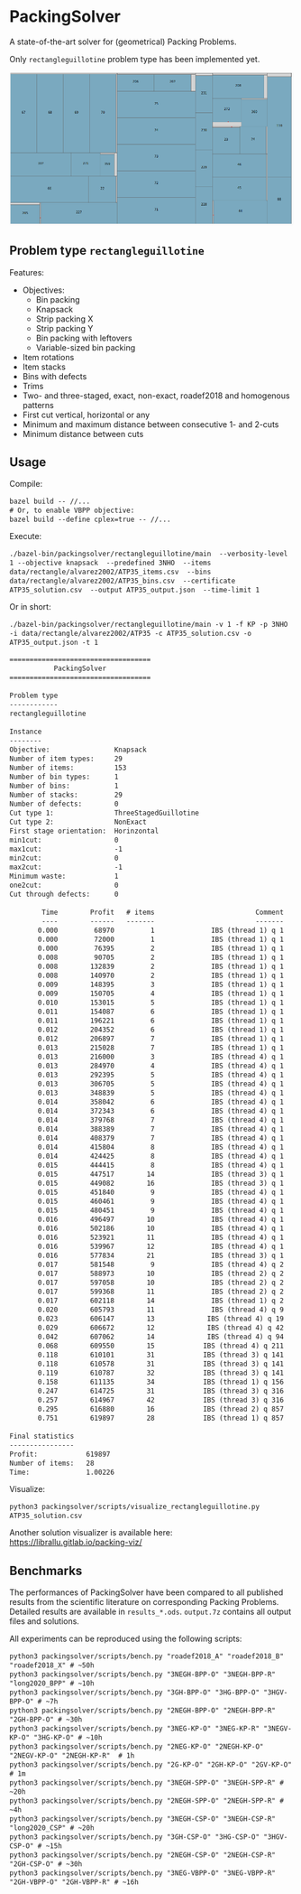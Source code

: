 # PackingSolver

A state-of-the-art solver for (geometrical) Packing Problems.

Only `rectangleguillotine` problem type has been implemented yet.

![Example](example.png?raw=true "Example")

## Problem type `rectangleguillotine`

Features:
* Objectives:
  * Bin packing
  * Knapsack
  * Strip packing X
  * Strip packing Y
  * Bin packing with leftovers
  * Variable-sized bin packing
* Item rotations
* Item stacks
* Bins with defects
* Trims
* Two- and three-staged, exact, non-exact, roadef2018 and homogenous patterns
* First cut vertical, horizontal or any
* Minimum and maximum distance between consecutive 1- and 2-cuts
* Minimum distance between cuts

## Usage

Compile:
```shell
bazel build -- //...
# Or, to enable VBPP objective:
bazel build --define cplex=true -- //...
```

Execute:
```shell
./bazel-bin/packingsolver/rectangleguillotine/main  --verbosity-level 1 --objective knapsack  --predefined 3NHO  --items data/rectangle/alvarez2002/ATP35_items.csv  --bins data/rectangle/alvarez2002/ATP35_bins.csv  --certificate ATP35_solution.csv  --output ATP35_output.json  --time-limit 1
```

Or in short:
```shell
./bazel-bin/packingsolver/rectangleguillotine/main -v 1 -f KP -p 3NHO -i data/rectangle/alvarez2002/ATP35 -c ATP35_solution.csv -o ATP35_output.json -t 1
```
```
===================================
           PackingSolver           
===================================

Problem type
------------
rectangleguillotine

Instance
--------
Objective:                Knapsack
Number of item types:     29
Number of items:          153
Number of bin types:      1
Number of bins:           1
Number of stacks:         29
Number of defects:        0
Cut type 1:               ThreeStagedGuillotine
Cut type 2:               NonExact
First stage orientation:  Horinzontal
min1cut:                  0
max1cut:                  -1
min2cut:                  0
max2cut:                  -1
Minimum waste:            1
one2cut:                  0
Cut through defects:      0

        Time        Profit   # items                         Comment
        ----        ------   -------                         -------
       0.000         68970         1              IBS (thread 1) q 1
       0.000         72000         1              IBS (thread 1) q 1
       0.000         76395         2              IBS (thread 1) q 1
       0.008         90705         2              IBS (thread 1) q 1
       0.008        132839         2              IBS (thread 1) q 1
       0.008        140970         2              IBS (thread 1) q 1
       0.009        148395         3              IBS (thread 1) q 1
       0.009        150705         4              IBS (thread 1) q 1
       0.010        153015         5              IBS (thread 1) q 1
       0.011        154087         6              IBS (thread 1) q 1
       0.011        196221         6              IBS (thread 1) q 1
       0.012        204352         6              IBS (thread 1) q 1
       0.012        206897         7              IBS (thread 1) q 1
       0.013        215028         7              IBS (thread 1) q 1
       0.013        216000         3              IBS (thread 4) q 1
       0.013        284970         4              IBS (thread 4) q 1
       0.013        292395         5              IBS (thread 4) q 1
       0.013        306705         5              IBS (thread 4) q 1
       0.013        348839         5              IBS (thread 4) q 1
       0.014        358042         6              IBS (thread 4) q 1
       0.014        372343         6              IBS (thread 4) q 1
       0.014        379768         7              IBS (thread 4) q 1
       0.014        388389         7              IBS (thread 4) q 1
       0.014        408379         7              IBS (thread 4) q 1
       0.014        415804         8              IBS (thread 4) q 1
       0.014        424425         8              IBS (thread 4) q 1
       0.015        444415         8              IBS (thread 4) q 1
       0.015        447517        14              IBS (thread 3) q 1
       0.015        449082        16              IBS (thread 3) q 1
       0.015        451840         9              IBS (thread 4) q 1
       0.015        460461         9              IBS (thread 4) q 1
       0.015        480451         9              IBS (thread 4) q 1
       0.016        496497        10              IBS (thread 4) q 1
       0.016        502186        10              IBS (thread 4) q 1
       0.016        523921        11              IBS (thread 4) q 1
       0.016        539967        12              IBS (thread 4) q 1
       0.016        577834        21              IBS (thread 3) q 1
       0.017        581548         9              IBS (thread 4) q 2
       0.017        588973        10              IBS (thread 2) q 2
       0.017        597058        10              IBS (thread 2) q 2
       0.017        599368        11              IBS (thread 2) q 2
       0.017        602118        14              IBS (thread 1) q 2
       0.020        605793        11              IBS (thread 4) q 9
       0.023        606147        13             IBS (thread 4) q 19
       0.029        606672        12             IBS (thread 4) q 42
       0.042        607062        14             IBS (thread 4) q 94
       0.068        609550        15            IBS (thread 4) q 211
       0.118        610101        31            IBS (thread 3) q 141
       0.118        610578        31            IBS (thread 3) q 141
       0.119        610787        32            IBS (thread 3) q 141
       0.158        611135        34            IBS (thread 1) q 156
       0.247        614725        31            IBS (thread 3) q 316
       0.257        614967        42            IBS (thread 3) q 316
       0.295        616880        16            IBS (thread 2) q 857
       0.751        619897        28            IBS (thread 1) q 857

Final statistics
----------------
Profit:            619897
Number of items:   28
Time:              1.00226
```

Visualize:
```
python3 packingsolver/scripts/visualize_rectangleguillotine.py ATP35_solution.csv
```

Another solution visualizer is available here: https://librallu.gitlab.io/packing-viz/

## Benchmarks

The performances of PackingSolver have been compared to all published results from the scientific literature on corresponding Packing Problems.
Detailed results are available in `results_*.ods`.
`output.7z` contains all output files and solutions.

All experiments can be reproduced using the following scripts:
```shell
python3 packingsolver/scripts/bench.py "roadef2018_A" "roadef2018_B" "roadef2018_X" # ~50h
python3 packingsolver/scripts/bench.py "3NEGH-BPP-O" "3NEGH-BPP-R" "long2020_BPP" # ~10h
python3 packingsolver/scripts/bench.py "3GH-BPP-O" "3HG-BPP-O" "3HGV-BPP-O" # ~7h
python3 packingsolver/scripts/bench.py "2NEGH-BPP-O" "2NEGH-BPP-R" "2GH-BPP-O" # ~30h
python3 packingsolver/scripts/bench.py "3NEG-KP-O" "3NEG-KP-R" "3NEGV-KP-O" "3HG-KP-O" # ~10h
python3 packingsolver/scripts/bench.py "2NEG-KP-O" "2NEGH-KP-O" "2NEGV-KP-O" "2NEGH-KP-R"  # 1h
python3 packingsolver/scripts/bench.py "2G-KP-O" "2GH-KP-O" "2GV-KP-O" # 1m
python3 packingsolver/scripts/bench.py "3NEGH-SPP-O" "3NEGH-SPP-R" # ~20h
python3 packingsolver/scripts/bench.py "2NEGH-SPP-O" "2NEGH-SPP-R" # ~4h
python3 packingsolver/scripts/bench.py "3NEGH-CSP-O" "3NEGH-CSP-R" "long2020_CSP" # ~20h
python3 packingsolver/scripts/bench.py "3GH-CSP-O" "3HG-CSP-O" "3HGV-CSP-O" # ~15h
python3 packingsolver/scripts/bench.py "2NEGH-CSP-O" "2NEGH-CSP-R" "2GH-CSP-O" # ~30h
python3 packingsolver/scripts/bench.py "3NEG-VBPP-O" "3NEG-VBPP-R" "2GH-VBPP-O" "2GH-VBPP-R" # ~16h
```

